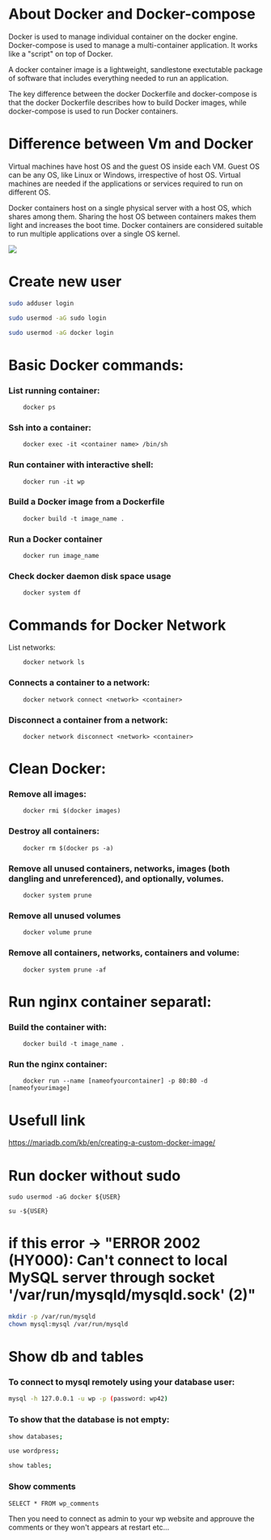 # About Docker and Docker-compose

Docker is used to manage individual container on the docker engine.
Docker-compose is used to manage a multi-container application. It works like a "script" on top of Docker.

A docker container image is a lightweight, sandlestone exectutable package of software that includes everything needed to run an application.

The key difference between the docker Dockerfile and docker-compose is that the docker Dockerfile describes how to build Docker images, while docker-compose is used to run Docker containers.

# Difference between Vm and Docker

Virtual machines have host OS and the guest OS inside each VM. Guest OS can be any OS, like Linux or Windows, irrespective of host OS.
Virtual machines are needed if the applications or services required to run on different OS. 

Docker containers host on a single physical server with a host OS, which shares among them. Sharing the host OS between containers makes them light and increases the boot time. 
Docker containers are considered suitable to run multiple applications over a single OS kernel.

![](https://cloudacademy.com/wp-content/uploads/2019/10/Docker-vs..png)

# Create new user 
```bash
sudo adduser login
```
```bash
sudo usermod -aG sudo login
```
```bash
sudo usermod -aG docker login
```
# Basic Docker commands:

### List running container:
```docker
    docker ps
```

### Ssh into a container:
```docker
    docker exec -it <container name> /bin/sh
```

### Run container with interactive shell:
```docker
    docker run -it wp
```

### Build a Docker image from a Dockerfile
```docker
    docker build -t image_name .
```

### Run a Docker container
```docker
    docker run image_name
```

### Check docker daemon disk space usage
```docker
    docker system df
```

# Commands for Docker Network
List networks:
```docker
    docker network ls
```

### Connects a container to a network:
```docker
    docker network connect <network> <container>
```

### Disconnect a container from a network:
```docker
    docker network disconnect <network> <container>
```

# Clean Docker:
### Remove all images:
```docker
    docker rmi $(docker images)
```

### Destroy all containers:
```docker
    docker rm $(docker ps -a)
```

### Remove all unused containers, networks, images (both dangling and unreferenced), and optionally, volumes.
```docker
    docker system prune
```

### Remove all unused volumes
```docker
    docker volume prune
```
### Remove all containers, networks, containers and volume:
```docker
    docker system prune -af
```

# Run nginx container separatl:

### Build the container with: 
```docker
    docker build -t image_name .
```

### Run the nginx container:
```docker
    docker run --name [nameofyourcontainer] -p 80:80 -d [nameofyourimage]
```
# Usefull link

https://mariadb.com/kb/en/creating-a-custom-docker-image/



# Run docker without sudo
```docker
sudo usermod -aG docker ${USER}

```

```docker
su -${USER}

```

# if this error -> "ERROR 2002 (HY000): Can't connect to local MySQL server through socket '/var/run/mysqld/mysqld.sock' (2)"

```bash
mkdir -p /var/run/mysqld
chown mysql:mysql /var/run/mysqld

```

# Show db and tables
### To connect to mysql remotely using your database user:
```bash
mysql -h 127.0.0.1 -u wp -p (password: wp42)
```

### To show that the database is not empty:
```bash
show databases;
```
```bash
use wordpress;
```

```bash
show tables;
```

### Show comments
```mysql
SELECT * FROM wp_comments
```

Then you need to connect as admin to your wp website and approuve the comments or they won't appears at restart etc...